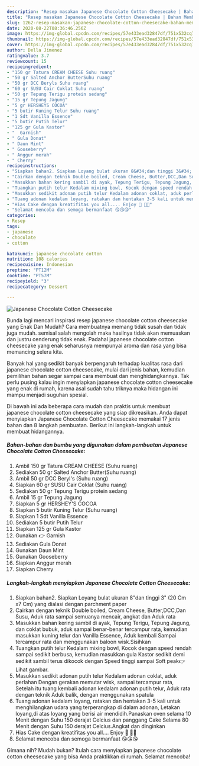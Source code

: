 ```yaml
---
description: "Resep masakan Japanese Chocolate Cotton Cheesecake | Bahan Membuat Japanese Chocolate Cotton Cheesecake Yang Paling Enak"
title: "Resep masakan Japanese Chocolate Cotton Cheesecake | Bahan Membuat Japanese Chocolate Cotton Cheesecake Yang Paling Enak"
slug: 1262-resep-masakan-japanese-chocolate-cotton-cheesecake-bahan-membuat-japanese-chocolate-cotton-cheesecake-yang-paling-enak
date: 2020-08-22T08:36:46.256Z
image: https://img-global.cpcdn.com/recipes/57e433ead32847df/751x532cq70/japanese-chocolate-cotton-cheesecake-foto-resep-utama.jpg
thumbnail: https://img-global.cpcdn.com/recipes/57e433ead32847df/751x532cq70/japanese-chocolate-cotton-cheesecake-foto-resep-utama.jpg
cover: https://img-global.cpcdn.com/recipes/57e433ead32847df/751x532cq70/japanese-chocolate-cotton-cheesecake-foto-resep-utama.jpg
author: Della Jimenez
ratingvalue: 3.7
reviewcount: 15
recipeingredient:
- "150 gr Tatura CREAM CHEESE Suhu ruang"
- "50 gr Salted Anchor ButterSuhu ruang"
- "50 gr DCC Beryls Suhu ruang"
- "60 gr SUSU Cair Coklat Suhu ruang"
- "50 gr Tepung Terigu protein sedang"
- "15 gr Tepung Jagung"
- "5 gr HERSHEYS COCOA"
- "5 butir Kuning Telur Suhu ruang"
- "1 Sdt Vanilla Essence"
- "5 butir Putih Telur"
- "125 gr Gula Kastor"
- "  Garnish"
- " Gula Donat"
- " Daun Mint"
- " Gooseberry"
- " Anggur merah"
- " Cherry"
recipeinstructions:
- "Siapkan bahan2. Siapkan Loyang bulat ukuran 8&#34;dan tinggi 3&#34; (20 Cm x7 Cm) yang dialasi dengan parchment paper"
- "Cairkan dengan teknik Double boiled, Cream Cheese, Butter,DCC,Dan Susu, Aduk rata sampai semuanya mencair, angkat dan Aduk rata"
- "Masukkan bahan kering sambil di ayak, Tepung Terigu, Tepung Jagung, dan coklat bubuk, aduk sampai benar-benar tercampur rata, kemudian masukkan kuning telur dan Vanilla Essence, Aduk kembali Sampai tercampur rata dan menggunakan baloon wisk.Sisihkan"
- "Tuangkan putih telur Kedalam mixing bowl, Kocok dengan speed rendah sampai sedikit berbusa, kemudian masukkan gula Kastor sedikit demi sedikit sambil terus dikocok dengan Speed tinggi sampai Soft peak👉Lihat gambar."
- "Masukkan sedikit adonan putih telur Kedalam adonan coklat, aduk perlahan Dengan gerakan memutar wisk, sampai tercampur rata, Setelah itu tuang kembali adonan kedalam adonan putih telur, Aduk rata dengan teknik Aduk balik, dengan menggunakan spatula"
- "Tuang adonan kedalam loyang, ratakan dan hentakan 3-5 kali untuk menghilangkan udara yang terperangkap di dalam adonan, Letakan loyang,di atas loyang yang berisi air mendidih.Panaskan oven selama 10 Menit dengan Suhu 150 derajat Celcius dan panggang Cake Selama 80 Menit dengan Suhu 150 derajat Celcius.Angkat dan dinginkan"
- "Hias Cake dengan kreatifitas you all.... Enjoy 🤤 🤤🤤"
- "Selamat mencoba dan semoga bermanfaat 😘😘😘"
categories:
- Resep
tags:
- japanese
- chocolate
- cotton

katakunci: japanese chocolate cotton 
nutrition: 108 calories
recipecuisine: Indonesian
preptime: "PT12M"
cooktime: "PT57M"
recipeyield: "3"
recipecategory: Dessert

---
```



![Japanese Chocolate Cotton Cheesecake](https://img-global.cpcdn.com/recipes/57e433ead32847df/751x532cq70/japanese-chocolate-cotton-cheesecake-foto-resep-utama.jpg)

Bunda lagi mencari inspirasi resep japanese chocolate cotton cheesecake yang Enak Dan Mudah? Cara membuatnya memang tidak susah dan tidak juga mudah. semisal salah mengolah maka hasilnya tidak akan memuaskan dan justru cenderung tidak enak. Padahal japanese chocolate cotton cheesecake yang enak seharusnya mempunyai aroma dan rasa yang bisa memancing selera kita.



Banyak hal yang sedikit banyak berpengaruh terhadap kualitas rasa dari japanese chocolate cotton cheesecake, mulai dari jenis bahan, kemudian pemilihan bahan segar sampai cara membuat dan menghidangkannya. Tak perlu pusing kalau ingin menyiapkan japanese chocolate cotton cheesecake yang enak di rumah, karena asal sudah tahu triknya maka hidangan ini mampu menjadi suguhan spesial.


Di bawah ini ada beberapa cara mudah dan praktis untuk membuat japanese chocolate cotton cheesecake yang siap dikreasikan. Anda dapat menyiapkan Japanese Chocolate Cotton Cheesecake memakai 17 jenis bahan dan 8 langkah pembuatan. Berikut ini langkah-langkah untuk membuat hidangannya.

<!--inarticleads1-->

##### Bahan-bahan dan bumbu yang digunakan dalam pembuatan Japanese Chocolate Cotton Cheesecake:

1. Ambil 150 gr Tatura CREAM CHEESE (Suhu ruang)
1. Sediakan 50 gr Salted Anchor Butter(Suhu ruang)
1. Ambil 50 gr DCC Beryl&#39;s (Suhu ruang)
1. Siapkan 60 gr SUSU Cair Coklat (Suhu ruang)
1. Sediakan 50 gr Tepung Terigu protein sedang
1. Ambil 15 gr Tepung Jagung
1. Siapkan 5 gr HERSHEY&#39;S COCOA
1. Siapkan 5 butir Kuning Telur (Suhu ruang)
1. Siapkan 1 Sdt Vanilla Essence
1. Sediakan 5 butir Putih Telur
1. Siapkan 125 gr Gula Kastor
1. Gunakan  👉 Garnish
1. Sediakan  Gula Donat
1. Gunakan  Daun Mint
1. Gunakan  Gooseberry
1. Siapkan  Anggur merah
1. Siapkan  Cherry




<!--inarticleads2-->

##### Langkah-langkah menyiapkan Japanese Chocolate Cotton Cheesecake:

1. Siapkan bahan2. Siapkan Loyang bulat ukuran 8&#34;dan tinggi 3&#34; (20 Cm x7 Cm) yang dialasi dengan parchment paper
1. Cairkan dengan teknik Double boiled, Cream Cheese, Butter,DCC,Dan Susu, Aduk rata sampai semuanya mencair, angkat dan Aduk rata
1. Masukkan bahan kering sambil di ayak, Tepung Terigu, Tepung Jagung, dan coklat bubuk, aduk sampai benar-benar tercampur rata, kemudian masukkan kuning telur dan Vanilla Essence, Aduk kembali Sampai tercampur rata dan menggunakan baloon wisk.Sisihkan
1. Tuangkan putih telur Kedalam mixing bowl, Kocok dengan speed rendah sampai sedikit berbusa, kemudian masukkan gula Kastor sedikit demi sedikit sambil terus dikocok dengan Speed tinggi sampai Soft peak👉Lihat gambar.
1. Masukkan sedikit adonan putih telur Kedalam adonan coklat, aduk perlahan Dengan gerakan memutar wisk, sampai tercampur rata, Setelah itu tuang kembali adonan kedalam adonan putih telur, Aduk rata dengan teknik Aduk balik, dengan menggunakan spatula
1. Tuang adonan kedalam loyang, ratakan dan hentakan 3-5 kali untuk menghilangkan udara yang terperangkap di dalam adonan, Letakan loyang,di atas loyang yang berisi air mendidih.Panaskan oven selama 10 Menit dengan Suhu 150 derajat Celcius dan panggang Cake Selama 80 Menit dengan Suhu 150 derajat Celcius.Angkat dan dinginkan
1. Hias Cake dengan kreatifitas you all.... Enjoy 🤤 🤤🤤
1. Selamat mencoba dan semoga bermanfaat 😘😘😘




Gimana nih? Mudah bukan? Itulah cara menyiapkan japanese chocolate cotton cheesecake yang bisa Anda praktikkan di rumah. Selamat mencoba!

